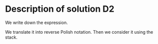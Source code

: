 Description of solution D2
===========

We write down the expression.
 
We translate it into reverse Polish notation. 
Then we consider it using the stack.